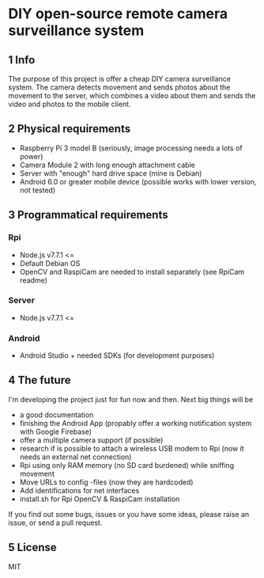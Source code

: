 # DIY open-source remote camera surveillance system

## 1 Info
The purpose of this project is offer a cheap DIY camera surveillance system. The camera detects movement and sends photos about the movement to the server, which combines a video about them and sends the video and photos to the mobile client.

## 2 Physical requirements
* Raspberry Pi 3 model B (seriously, image processing needs a lots of power)
* Camera Module 2 with long enough attachment cable
* Server with "enough" hard drive space (mine is Debian)
* Android 6.0 or greater mobile device (possible works with lower version, not tested)

## 3 Programmatical requirements
### Rpi
* Node.js v7.7.1 <=
* Default Debian OS
* OpenCV and RaspiCam are needed to install separately (see RpiCam readme)
### Server
* Node.js v7.7.1 <=
### Android
* Android Studio + needed SDKs (for development purposes)

## 4 The future
I'm developing the project just for fun now and then. Next big things will be
* a good documentation 
* finishing the Android App (propably offer a working notification system with Google Firebase)
* offer a multiple camera support (if possible)
* research if is possible to attach a wireless USB modem to Rpi (now it needs an external net connection)
* Rpi using only RAM memory (no SD card burdened) while sniffing movement
* Move URLs to config -files (now they are hardcoded)
* Add identifications for net interfaces
* install.sh for Rpi OpenCV & RaspiCam installation

If you find out some bugs, issues or you have some ideas, please raise an issue, or send a pull request.

## 5 License
MIT
